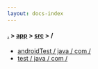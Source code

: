 ```yaml
---
layout: docs-index
---
```

#### [.](./../../index) > [app](./../index) > [src](./index) > **/**

- [androidTest / java / com / ](androidTest/java/com/)
- [test / java / com / ](test/java/com/)
